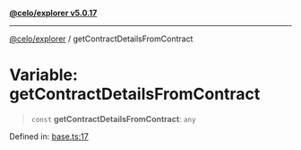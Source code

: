 [**@celo/explorer v5.0.17**](../README.md)

***

[@celo/explorer](../README.md) / getContractDetailsFromContract

# Variable: getContractDetailsFromContract

> `const` **getContractDetailsFromContract**: `any`

Defined in: [base.ts:17](https://github.com/celo-org/developer-tooling/blob/master/packages/sdk/explorer/src/base.ts#L17)
